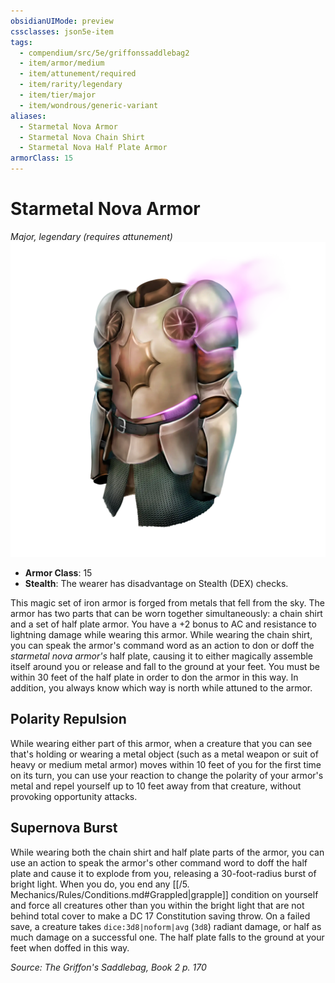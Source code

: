 ```yaml
---
obsidianUIMode: preview
cssclasses: json5e-item
tags:
  - compendium/src/5e/griffonssaddlebag2
  - item/armor/medium
  - item/attunement/required
  - item/rarity/legendary
  - item/tier/major
  - item/wondrous/generic-variant
aliases:
  - Starmetal Nova Armor
  - Starmetal Nova Chain Shirt
  - Starmetal Nova Half Plate Armor
armorClass: 15
---
```

# Starmetal Nova Armor
*Major, legendary (requires attunement)*  
![](https://raw.githubusercontent.com/TheGiddyLimit/homebrew-img/main/img/GriffonsSaddlebag2/Items/Starmetal-Nova-Armor.webp#right)  

- **Armor Class**: 15
- **Stealth**: The wearer has disadvantage on Stealth (DEX) checks.

This magic set of iron armor is forged from metals that fell from the sky. The armor has two parts that can be worn together simultaneously: a chain shirt and a set of half plate armor. You have a +2 bonus to AC and resistance to lightning damage while wearing this armor. While wearing the chain shirt, you can speak the armor's command word as an action to don or doff the *starmetal nova armor's* half plate, causing it to either magically assemble itself around you or release and fall to the ground at your feet. You must be within 30 feet of the half plate in order to don the armor in this way. In addition, you always know which way is north while attuned to the armor.

## Polarity Repulsion

While wearing either part of this armor, when a creature that you can see that's holding or wearing a metal object (such as a metal weapon or suit of heavy or medium metal armor) moves within 10 feet of you for the first time on its turn, you can use your reaction to change the polarity of your armor's metal and repel yourself up to 10 feet away from that creature, without provoking opportunity attacks.

## Supernova Burst

While wearing both the chain shirt and half plate parts of the armor, you can use an action to speak the armor's other command word to doff the half plate and cause it to explode from you, releasing a 30-foot-radius burst of bright light. When you do, you end any [[/5. Mechanics/Rules/Conditions.md#Grappled\|grapple]] condition on yourself and force all creatures other than you within the bright light that are not behind total cover to make a DC 17 Constitution saving throw. On a failed save, a creature takes `dice:3d8|noform|avg` (`3d8`) radiant damage, or half as much damage on a successful one. The half plate falls to the ground at your feet when doffed in this way.

*Source: The Griffon's Saddlebag, Book 2 p. 170*
